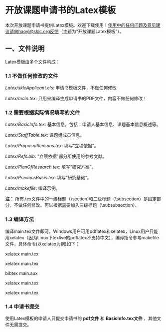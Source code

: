 # 开放课题申请书的Latex模板
本次开放课题申请书提供Latex模板。欢迎下载使用！使用中的任何问题及意见建议请向haoyl@sklc.org反馈（主题为“开放课题Latex模板”）。

## 一、文件说明
Latex模板由多个文件构成：
### 1.1 不做任何修改的文件
_Latex/sklcApplicant.cls_: 申请书模板文件，不做任何修改

_Latex/main.tex_: 只用来编译生成申请书的PDF文件，内容不做任何修改！

### 1.2 需要根据实际情况填写的文件
_Latex/BasicInfo.tex_: 基本信息，包括：申请人基本信息、课题基本信息概述等。

_Latex/StaffTable.tex_: 课题组成员信息。

_Latex/ProposalReasons.tex_: 填写“立项依据”。

_Latex/Refs.bib_: “立项依据”部分所使用的参考文献。

_Latex/PlanOfResearch.tex_: 填写“研究方案”。

_Latex/PreviousBasis.tex_: 填写“研究基础”。

_Latex/makefile_: 编译示例。

__注：__ 所有.tex文件中的一级标题（\section)和二级标题（\subsection）是固定部分，不做任何修改。可以根据需要加入三级标题（\subsubsection）。

### 1.3 编译方法
编译main.tex文件即可，Windows用户可用pdflatex和xelatex，Linux用户只能用xelatex（因为Linux下texlive的pdflatex不支持中文），编译指令参考makefile文件，具体命令(以xelatex为例)如下：

xelatex main.tex

xelatex main.tex

bibtex main.aux

xelatex main.tex

xelatex main.tex


### 1.4 申请书提交
使用Latex模板的申请人只提交申请书的 __pdf文件__ 和 __BasicInfo.tex文件__ ，其他文件无需提交。

